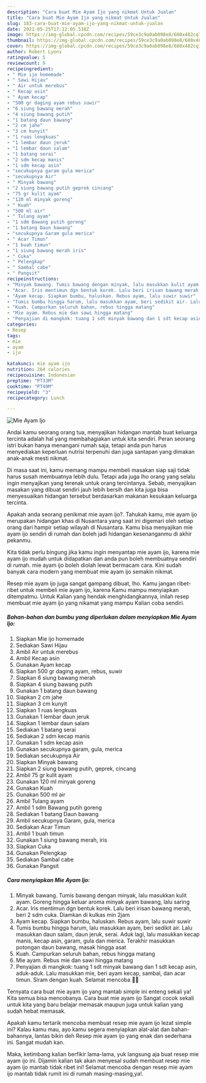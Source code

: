 ```yaml
---
description: "Cara buat Mie Ayam Ijo yang nikmat Untuk Jualan"
title: "Cara buat Mie Ayam Ijo yang nikmat Untuk Jualan"
slug: 183-cara-buat-mie-ayam-ijo-yang-nikmat-untuk-jualan
date: 2021-05-25T17:12:05.538Z
image: https://img-global.cpcdn.com/recipes/59ce3c9a0ab098e8/680x482cq70/mie-ayam-ijo-foto-resep-utama.jpg
thumbnail: https://img-global.cpcdn.com/recipes/59ce3c9a0ab098e8/680x482cq70/mie-ayam-ijo-foto-resep-utama.jpg
cover: https://img-global.cpcdn.com/recipes/59ce3c9a0ab098e8/680x482cq70/mie-ayam-ijo-foto-resep-utama.jpg
author: Robert Lyons
ratingvalue: 5
reviewcount: 9
recipeingredient:
- " Mie ijo homemade"
- " Sawi Hijau"
- " Air untuk merebus"
- " Kecap asin"
- " Ayam kecap"
- "500 gr daging ayam rebus suwir"
- "6 siung bawang merah"
- "4 siung bawang putih"
- "1 batang daun bawang"
- "2 cm jahe"
- "3 cm kunyit"
- "1 ruas lengkuas"
- "1 lembar daun jeruk"
- "1 lembar daun salam"
- "1 batang serai"
- "2 sdm kecap manis"
- "1 sdm kecap asin"
- "secukupnya garam gula merica"
- "secukupnya Air"
- " Minyak bawang"
- "2 siung bawang putih geprek cincang"
- "75 gr kulit ayam"
- "120 ml minyak goreng"
- " Kuah"
- "500 ml air"
- " Tulang ayam"
- "1 sdm Bawang putih goreng"
- "1 batang Daun bawang"
- "secukupnya Garam gula merica"
- " Acar Timun"
- "1 buah timun"
- "1 siung bawang merah iris"
- " Cuka"
- " Pelengkap"
- " Sambal cabe"
- " Pangsit"
recipeinstructions:
- "Minyak bawang. Tumis bawang dengan minyak, lalu masukkan kulit ayam. Goreng hingga keluar aroma minyak ayam bawang, lalu saring"
- "Acar. Iris mentimun dgn bentuk korek. Lalu beri irisan bawang merah, beri 2 sdm cuka. Diamkan di kulkas min 2jam"
- "Ayam kecap. Siapkan bumbu, haluskan. Rebus ayam, lalu suwir suwir"
- "Tumis bumbu hingga harum, lalu masukkan ayam, beri sedikit air. Lalu masukkan daun salam, daun jeruk, serai. Aduk lagi, lalu masukkan kecap manis, kecap asin, garam, gula dan merica. Terakhir masukkan potongan daun bawang, masak hingga asat"
- "Kuah. Campurkan seluruh bahan, rebus hingga matang"
- "Mie ayam. Rebus mie dan sawi hingga matang"
- "Penyajian di mangkok: tuang 1 sdt minyak bawang dan 1 sdt kecap asin, aduk-aduk. Lalu masukkan mie, beri ayam kecap, sambal, dan acar timun. Siram dengan kuah. Selamat mencoba 💚💚"
categories:
- Resep
tags:
- mie
- ayam
- ijo

katakunci: mie ayam ijo 
nutrition: 264 calories
recipecuisine: Indonesian
preptime: "PT33M"
cooktime: "PT49M"
recipeyield: "3"
recipecategory: Lunch

---
```



![Mie Ayam Ijo](https://img-global.cpcdn.com/recipes/59ce3c9a0ab098e8/680x482cq70/mie-ayam-ijo-foto-resep-utama.jpg)

Andai kamu seorang orang tua, menyajikan hidangan mantab buat keluarga tercinta adalah hal yang membahagiakan untuk kita sendiri. Peran seorang istri bukan hanya menangani rumah saja, tetapi anda pun harus menyediakan keperluan nutrisi terpenuhi dan juga santapan yang dimakan anak-anak mesti nikmat.

Di masa  saat ini, kamu memang mampu membeli masakan siap saji tidak harus susah membuatnya lebih dulu. Tetapi ada juga lho orang yang selalu ingin menyajikan yang terenak untuk orang tercintanya. Sebab, menyajikan masakan yang dibuat sendiri jauh lebih bersih dan kita juga bisa menyesuaikan hidangan tersebut berdasarkan makanan kesukaan keluarga tercinta. 



Apakah anda seorang penikmat mie ayam ijo?. Tahukah kamu, mie ayam ijo merupakan hidangan khas di Nusantara yang saat ini digemari oleh setiap orang dari hampir setiap wilayah di Nusantara. Kamu bisa menyajikan mie ayam ijo sendiri di rumah dan boleh jadi hidangan kesenanganmu di akhir pekanmu.

Kita tidak perlu bingung jika kamu ingin menyantap mie ayam ijo, karena mie ayam ijo mudah untuk didapatkan dan anda pun boleh membuatnya sendiri di rumah. mie ayam ijo boleh diolah lewat bermacam cara. Kini sudah banyak cara modern yang membuat mie ayam ijo semakin nikmat.

Resep mie ayam ijo juga sangat gampang dibuat, lho. Kamu jangan ribet-ribet untuk membeli mie ayam ijo, karena Kamu mampu menyiapkan ditempatmu. Untuk Kalian yang hendak menghidangkannya, inilah resep membuat mie ayam ijo yang nikamat yang mampu Kalian coba sendiri.

<!--inarticleads1-->

##### Bahan-bahan dan bumbu yang diperlukan dalam menyiapkan Mie Ayam Ijo:

1. Siapkan  Mie ijo homemade
1. Sediakan  Sawi Hijau
1. Ambil  Air untuk merebus
1. Ambil  Kecap asin
1. Gunakan  Ayam kecap
1. Siapkan 500 gr daging ayam, rebus, suwir
1. Siapkan 6 siung bawang merah
1. Siapkan 4 siung bawang putih
1. Gunakan 1 batang daun bawang
1. Siapkan 2 cm jahe
1. Siapkan 3 cm kunyit
1. Siapkan 1 ruas lengkuas
1. Gunakan 1 lembar daun jeruk
1. Siapkan 1 lembar daun salam
1. Sediakan 1 batang serai
1. Sediakan 2 sdm kecap manis
1. Gunakan 1 sdm kecap asin
1. Gunakan secukupnya garam, gula, merica
1. Sediakan secukupnya Air
1. Siapkan  Minyak bawang
1. Siapkan 2 siung bawang putih, geprek, cincang
1. Ambil 75 gr kulit ayam
1. Gunakan 120 ml minyak goreng
1. Gunakan  Kuah
1. Gunakan 500 ml air
1. Ambil  Tulang ayam
1. Ambil 1 sdm Bawang putih goreng
1. Sediakan 1 batang Daun bawang
1. Ambil secukupnya Garam, gula, merica
1. Sediakan  Acar Timun
1. Ambil 1 buah timun
1. Gunakan 1 siung bawang merah, iris
1. Siapkan  Cuka
1. Gunakan  Pelengkap
1. Sediakan  Sambal cabe
1. Gunakan  Pangsit




<!--inarticleads2-->

##### Cara menyiapkan Mie Ayam Ijo:

1. Minyak bawang. Tumis bawang dengan minyak, lalu masukkan kulit ayam. Goreng hingga keluar aroma minyak ayam bawang, lalu saring
1. Acar. Iris mentimun dgn bentuk korek. Lalu beri irisan bawang merah, beri 2 sdm cuka. Diamkan di kulkas min 2jam
1. Ayam kecap. Siapkan bumbu, haluskan. Rebus ayam, lalu suwir suwir
1. Tumis bumbu hingga harum, lalu masukkan ayam, beri sedikit air. Lalu masukkan daun salam, daun jeruk, serai. Aduk lagi, lalu masukkan kecap manis, kecap asin, garam, gula dan merica. Terakhir masukkan potongan daun bawang, masak hingga asat
1. Kuah. Campurkan seluruh bahan, rebus hingga matang
1. Mie ayam. Rebus mie dan sawi hingga matang
1. Penyajian di mangkok: tuang 1 sdt minyak bawang dan 1 sdt kecap asin, aduk-aduk. Lalu masukkan mie, beri ayam kecap, sambal, dan acar timun. Siram dengan kuah. Selamat mencoba 💚💚




Ternyata cara buat mie ayam ijo yang mantab simple ini enteng sekali ya! Kita semua bisa mencobanya. Cara buat mie ayam ijo Sangat cocok sekali untuk kita yang baru belajar memasak maupun juga untuk kalian yang sudah hebat memasak.

Apakah kamu tertarik mencoba membuat resep mie ayam ijo lezat simple ini? Kalau kamu mau, ayo kamu segera menyiapkan alat-alat dan bahan-bahannya, lantas bikin deh Resep mie ayam ijo yang enak dan sederhana ini. Sangat mudah kan. 

Maka, ketimbang kalian berfikir lama-lama, yuk langsung aja buat resep mie ayam ijo ini. Dijamin kalian tak akan menyesal sudah membuat resep mie ayam ijo mantab tidak ribet ini! Selamat mencoba dengan resep mie ayam ijo mantab tidak rumit ini di rumah masing-masing,ya!.

